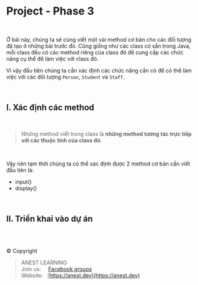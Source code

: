 # Project - Phase 3

<br />

Ở bài này, chúng ta sẽ cùng viết một vài method cơ bản cho các đối tượng đã tạo ở những bài trước đó. Cũng giống như các class có sẵn trong Java, mỗi class đều có các method riêng của class đó để cung cấp các chức năng cụ thể để làm việc với class đó.

Vì vậy đầu tiên chúng ta cần xác định các chức năng cần có để có thể làm việc với các đối tượng `Person`, `Student` và `Staff`.

<br />

## I. Xác định các method

<br />

> Những method viết trong class là **những method tương tác trực tiếp với các thuộc tính của class đó**.

<br />

Vậy nên tạm thời chúng ta có thể xác định được 2 method cơ bản cần viết đầu tiên là:
- input()
- display()

<br />

## II. Triển khai vào dự án

<br />

##  

© Copyright
> ANEST LEARNING  
> Join us: &nbsp;&nbsp;&nbsp; [Facebook groups](https://www.facebook.com/groups/anest.learning/)  
> Website: &nbsp; [https://anest.dev](https://anest.dev)  
